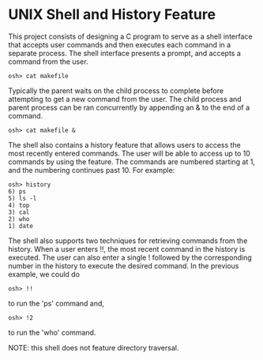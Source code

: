# UNIX Shell and History Feature  
This project consists of designing a C program to serve as a shell interface
that accepts user commands and then executes each command in a separate
process. The shell interface presents a prompt, and accepts a command from the
user.  

    osh> cat makefile

Typically the parent waits on the child process to complete before attempting
to get a new command from the user. The child process and parent process can
be ran concurrently by appending an & to the end of a command.  

    osh> cat makefile &

The shell also contains a history feature that allows users to access the most
recently entered commands. The user will be able to access up to 10 commands
by using the feature. The commands are numbered starting at 1, and the
numbering continues past 10. For example:  

    osh> history
    6) ps
    5) ls -l
    4) top
    3) cal
    2) who
    1) date
The shell also supports two techniques for retrieving commands from the
history. When a user enters !!, the most recent command in the history is
executed. The user can also enter a single ! followed by the corresponding
number in the history to execute the desired command. In the previous example,
we could do

    osh> !!
to run the 'ps' command and,

    osh> !2
to run the 'who' command.

NOTE: this shell does not feature directory traversal.
